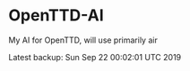 # OpenTTD-AI
My AI for OpenTTD, will use primarily air

Latest backup: Sun Sep 22 00:02:01 UTC 2019
